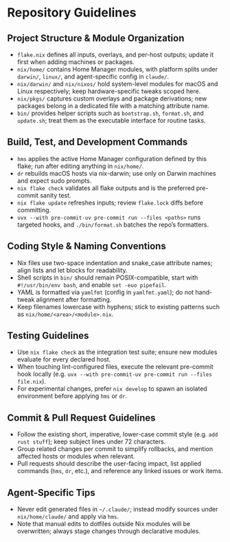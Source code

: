 # Repository Guidelines

## Project Structure & Module Organization
- `flake.nix` defines all inputs, overlays, and per-host outputs; update it first when adding machines or packages.
- `nix/home/` contains Home Manager modules, with platform splits under `darwin/`, `linux/`, and agent-specific config in `claude/`.
- `nix/darwin/` and `nix/nixos/` hold system-level modules for macOS and Linux respectively; keep hardware-specific tweaks scoped here.
- `nix/pkgs/` captures custom overlays and package derivations; new packages belong in a dedicated file with a matching attribute name.
- `bin/` provides helper scripts such as `bootstrap.sh`, `format.sh`, and `update.sh`; treat them as the executable interface for routine tasks.

## Build, Test, and Development Commands
- `hms` applies the active Home Manager configuration defined by this flake; run after editing anything in `nix/home/`.
- `dr` rebuilds macOS hosts via nix-darwin; use only on Darwin machines and expect sudo prompts.
- `nix flake check` validates all flake outputs and is the preferred pre-commit sanity test.
- `nix flake update` refreshes inputs; review `flake.lock` diffs before committing.
- `uvx --with pre-commit-uv pre-commit run --files <paths>` runs targeted hooks, and `./bin/format.sh` batches the repo’s formatters.

## Coding Style & Naming Conventions
- Nix files use two-space indentation and snake_case attribute names; align lists and let blocks for readability.
- Shell scripts in `bin/` should remain POSIX-compatible, start with `#!/usr/bin/env bash`, and enable `set -euo pipefail`.
- YAML is formatted via `yamlfmt` (config in `yamlfmt.yaml`); do not hand-tweak alignment after formatting.
- Keep filenames lowercase with hyphens; stick to existing patterns such as `nix/home/<area>/<module>.nix`.

## Testing Guidelines
- Use `nix flake check` as the integration test suite; ensure new modules evaluate for every declared host.
- When touching lint-configured files, execute the relevant pre-commit hook locally (e.g. `uvx --with pre-commit-uv pre-commit run --files file.nix`).
- For experimental changes, prefer `nix develop` to spawn an isolated environment before applying `hms` or `dr`.

## Commit & Pull Request Guidelines
- Follow the existing short, imperative, lower-case commit style (e.g. `add rust stuff`); keep subject lines under 72 characters.
- Group related changes per commit to simplify rollbacks, and mention affected hosts or modules when relevant.
- Pull requests should describe the user-facing impact, list applied commands (`hms`, `dr`, etc.), and reference any linked issues or work items.

## Agent-Specific Tips
- Never edit generated files in `~/.claude/`; instead modify sources under `nix/home/claude/` and apply via `hms`.
- Note that manual edits to dotfiles outside Nix modules will be overwritten; always stage changes through declarative modules.
